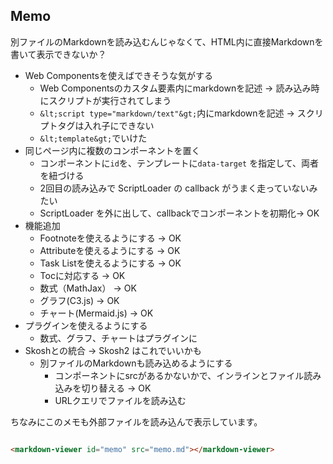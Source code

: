 ## Memo
別ファイルのMarkdownを読み込むんじゃなくて、HTML内に直接Markdownを書いて表示できないか？

- Web Componentsを使えばできそうな気がする
	- Web Componentsのカスタム要素内にmarkdownを記述 → 読み込み時にスクリプトが実行されてしまう
	- `&lt;script type="markdown/text"&gt;`内にmarkdownを記述 → スクリプトタグは入れ子にできない
	- `&lt;template&gt;`でいけた
- 同じページ内に複数のコンポーネントを置く
	- コンポーネントに`id`を、テンプレートに`data-target` を指定して、両者を紐づける
	- 2回目の読み込みで ScriptLoader の callback がうまく走っていないみたい
	- ScriptLoader を外に出して、callbackでコンポーネントを初期化→ OK
- 機能追加
  - Footnoteを使えるようにする → OK
  - Attributeを使えるようにする → OK
  - Task Listを使えるようにする → OK
  - Tocに対応する → OK
  - 数式（MathJax） → OK
  - グラフ(C3.js) → OK
  - チャート(Mermaid.js) → OK
- プラグインを使えるようにする
  - 数式、グラフ、チャートはプラグインに
- Skoshとの統合 → Skosh2 はこれでいいかも
  - 別ファイルのMarkdownも読み込めるようにする
  	- コンポーネントにsrcがあるかないかで、インラインとファイル読み込みを切り替える → OK
	- URLクエリでファイルを読み込む


ちなみにこのメモも外部ファイルを読み込んで表示しています。
```HTML

<markdown-viewer id="memo" src="memo.md"></markdown-viewer>

```